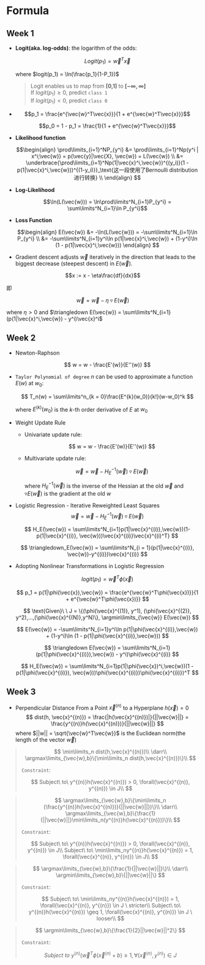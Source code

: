 # Formula

## Week 1

- **Logit(aka. log-odds)**: the logarithm of the odds:
    
  $$Logit(p_1) = \vec{w}^T\vec{x}$$  

  where $logit(p_1) = \ln(\frac{p_1}{1-P_1})$
  > Logit enables us to map from **[0,1]** to **[$-\infty,\infty$]**  
  > If $logit(p_1) \geq 0$, predict `class 1`  
  > If $logit(p_1) < 0$, predict `class 0`

- $$p_1 = \frac{e^{\vec{w}^T\vec{x}}}{1 + e^{\vec{w}^T\vec{x}}}$$

  $$p_0 = 1 - p_1 = \frac{1}{1 + e^{\vec{w}^T\vec{x}}}$$

- **Likelihood function**

  $$\begin{align}
        \prod\limits_{i=1}^NP_{y^i} &= \prod\limits_{i=1}^Np(y^i | x^i;\vec{w}) = p(\vec{y}|\vec{X}, \vec{w}) = L(\vec{w}) \\
        &= \underbrace{\prod\limits_{i=1}^Np(1|\vec{x}^i,\vec{w})^{(y_i)}(1 - p(1|\vec{x}^i,\vec{w}))^{(1-y_i)}}_\text{这一段使用了Bernoulli distribution进行转换} \\
    \end{align}   
  $$

- **Log-Likelihood**

  $$\ln(L(\vec{w})) = \ln\prod\limits^N_{i=1}P_{y^i} = \sum\limits^N_{i=1}\ln P_{y^i}$$

- **Loss Function**
  
  $$\begin{align}
        E(\vec{w}) &= -\ln(L(\vec{w})) = -\sum\limits^N_{i=1}\ln P_{y^i} \\
        &= -\sum\limits^N_{i=1}y^i\ln p(1|\vec{x}^i,\vec{w}) + (1-y^i)\ln (1 - p(1|\vec{x}^i,\vec{w}))
    \end{align}     
  $$

-  Gradient descent adjusts $\vec{w}$ iteratively in the direction that leads to the biggest decrease (steepest descent) in $E(\vec{w})$.

  $$x :=  x - \eta\frac{df}{dx}$$

  即

  $$\vec{w} = \vec{w} - \eta\triangledown E(\vec{w})$$

  where $\eta > 0$ and $\triangledown E(\vec{w}) = \sum\limits^N_{i=1}(p(1|\vec{x}^i,\vec{w}) - y^i)\vec{x}^i$

## Week 2

- Newton-Raphson

    $$
        w = w - \frac{E'(w)}{E''(w)}
    $$

- `Taylor Polynomial of degree` $n$ can be used to approximate a function $E(w)$ at $w_0$:

  $$
    T_n(w) = \sum\limits^n_{k = 0}\frac{E^{k}(w_0)}{k!}(w-w_0)^k
  $$

  where $E^{(k)}(w_0)$ is the $k$-th order derivative of $E$ at $w_0$

- Weight Update Rule
  - Univariate update rule:

    $$
        w = w - \frac{E'(w)}{E''(w)}
    $$

  - Multivariate update rule:

    $$
        \vec{w} = \vec{w} - H^{-1}_E(\vec{w})\triangledown E(\vec{w})
    $$

    where $H^{-1}_E(\vec{w})$ is the inverse of the Hessian at the old $\vec{w}$ and $\triangledown E(\vec{w})$ is the gradient at the old $w$

- Logistic Regression - Iterative Reweighted Least Squares
  $$
      \vec{w} = \vec{w} - H^{-1}_E(\vec{w})\triangledown E(\vec{w})
  $$

  $$
      H_E(\vec{w}) = \sum\limits^N_{i=1}p(1|\vec{x}^{(i)},\vec{w})(1-p(1|\vec{x}^{(i)}, \vec{w}))\vec{x}^{(i)}\vec{x}^{(i)^T}
  $$

  $$
      \triangledown_E(\vec{w}) = \sum\limits^N_{i = 1}(p(1|\vec{x}^{(i)}, \vec{w})-y^{(i)})\vec{x}^{(i)}
  $$

- Adopting Nonlinear Transformations in Logistic Regression

    $$
      logit(p_1) = \vec{w}^T\phi(\vec{x})
    $$

    $$
      p_1 = p(1|\phi(\vec{x}),\vec{w}) = \frac{e^{\vec{w}^T\phi(\vec{x})}}{1 + e^{\vec{w}^T\phi(\vec{x})}}
    $$

    $$
      \text{Given}\ \ J = \{(\phi(\vec{x}^{(1)}, y^1), (\phi(\vec{x}^{(2)}, y^2),...,(\phi(\vec{x}^{(N)},y^N)\}, \argmin\limits_{\vec{w}} E(\vec{w})
    $$

    $$
      E(\vec{w}) = -\sum\limits^N_{i=1}y^i\ln p(1|\phi(\vec{x}^{(i)},\vec{w}) + (1-y^i)\ln (1 - p(1|\phi(\vec{x}^{(i)},\vec{w}))
    $$

    $$
      \triangledown E(\vec{w}) = \sum\limits^N_{i=1}(p(1|\phi(\vec{x}^{(i)}),\vec{w}) - y^i)\phi(\vec{x}^{(i)}
    $$

    $$
      H_E(\vec{w}) = \sum\limits^N_{i=1}p(1|\phi(\vec{x})^i,\vec{w})(1 - p(1|\phi(\vec{x}^{(i)}), \vec{w}))\phi(\vec{x}^{(i)})\phi(\vec{x}^{(i)})^T
    $$

## Week 3

- Perpendicular Distance From a Point $\vec{x}^{(n)}$ to a Hyperplane $h(\vec{x}) = 0$
  $$
    dist(h, \vec{x}^{(n)}) = \frac{|h(\vec{x}^{(n)})|}{||\vec{w}||} = \frac{y^{(n)}h(\vec{x}^{(n)})}{||\vec{w}||}
  $$
  where $||w|| = \sqrt{\vec{w}^T\vec{w}}$ is the Euclidean norm(the length of the vector $\vec{w}$)

> $$
>   \min\limits_n dist(h,\vec{x}^{(n)})\\
>   \darr\\
>   \argmax\limits_{\vec{w},b}\{\min\limits_n dist(h,\vec{x}^{(n)})\}\\
> $$
>
> `Constraint`:
> 
> $$
>   Subject\ to\ y^{(n)}h(\vec{x}^{(n)}) > 0, \forall(\vec{x}^{(n)}, y^{(n)}) \in J\\
> $$

> $$
>   \argmax\limits_{\vec{w},b}\{\min\limits_n (\frac{y^{(n)}h(\vec{x}^{(n)})}{||\vec{w}||})\}\\
>   \darr\\
>   \argmax\limits_{\vec{w},b}\{\frac{1}{||\vec{w}||}\min\limits_n(y^{(n)}h(\vec{x}^{(n)}))\}\\
> $$
>
> `Constraint`:
>
> $$
>   Subject\ to\ y^{(n)}h(\vec{x}^{(n)}) > 0, \forall(\vec{x}^{(n)}, y^{(n)}) \in J\\
>   Subject\ to\ \min\limits_ny^{(n)}h(\vec{x}^{(n)}) = 1, \forall(\vec{x}^{(n)}, y^{(n)}) \in J\\
> $$

> $$
>   \argmax\limits_{\vec{w},b}\{\frac{1}{||\vec{w}||}\}\\
>   \darr\\
>   \argmin\limits_{\vec{w},b}\{||\vec{w}||\}
> $$
> 
> `Constraint`:
> 
> $$
>   Subject\ to\ \min\limits_ny^{(n)}h(\vec{x}^{(n)}) = 1, \forall(\vec{x}^{(n)}, y^{(n)}) \in J \ stricter\\
>   Subject\ to\ y^{(n)}h(\vec{x}^{(n)}) \geq 1, \forall(\vec{x}^{(n)}, y^{(n)}) \in J \ looser\\
> $$

> $$
>   \argmin\limits_{\vec{w},b}\{\frac{1}{2}||\vec{w}||^2\}
> $$
> 
> `Constraint`:
> 
> $$
>   Subject\ to\ y^{(n)}(\vec{w}^T\phi(\vec{x}^{(n)}+b) \geq 1, \forall(\vec{x}^{(n)}, y^{(n)}) \in J
> $$